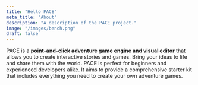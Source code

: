 ```yaml
---
title: "Hello PACE"
meta_title: "About"
description: "A description of the PACE project."
image: "/images/bench.png"
draft: false
---
```


PACE is a **point-and-click adventure game engine and visual editor** that allows you to create interactive stories and games. Bring your ideas to life and share them with the world. PACE is perfect for beginners and experienced developers alike.
It aims to provide a comprehensive starter kit that includes everything you need to create your own adventure games.
